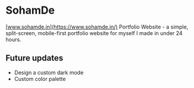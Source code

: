 # SohamDe
[www.sohamde.in](https://www.sohamde.in/)
Portfolio Website - a simple, split-screen, mobile-first portfolio website for myself I made in under 24 hours.


## Future updates

* Design a custom dark mode
* Custom color palette
